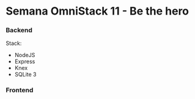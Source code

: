 # Semana OmniStack 11 - Be the hero

### Backend

Stack:
- NodeJS
- Express
- Knex
- SQLite 3

### Frontend